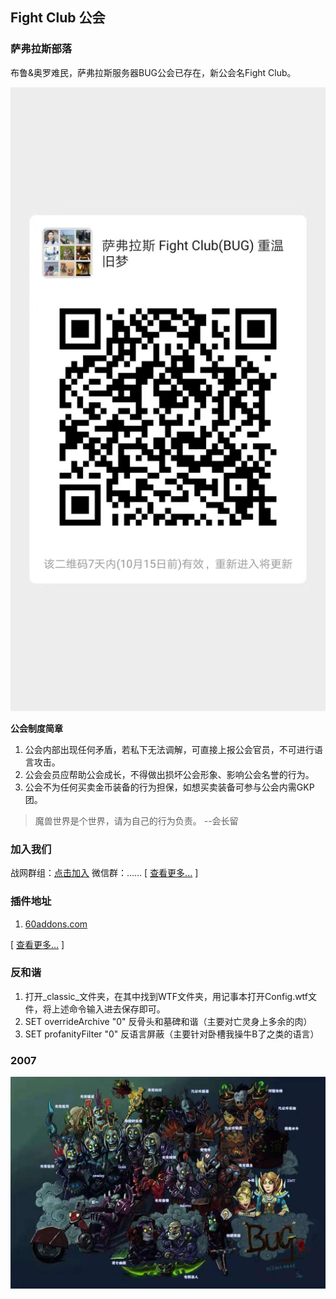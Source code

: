 
## Fight Club 公会

### 萨弗拉斯部落

布鲁&奥罗难民，萨弗拉斯服务器BUG公会已存在，新公会名Fight Club。

![](images/20190902233232.jpg)

**公会制度简章**
1. 公会内部出现任何矛盾，若私下无法调解，可直接上报公会官员，不可进行语言攻击。
2. 公会会员应帮助公会成长，不得做出损坏公会形象、影响公会名誉的行为。
3. 公会不为任何买卖金币装备的行为担保，如想买卖装备可参与公会内需GKP团。

> 魔兽世界是个世界，请为自己的行为负责。 --会长留


### 加入我们
战网群组：[点击加入](https://blizzardgames.cn/invite/bxqK4ojuz4J)
微信群：……
[ [查看更多...](joinUs.md) ]

### 插件地址

1. [60addons.com](http://60addons.com)

[ [查看更多...](plugIn.md) ]

### 反和谐

1. 打开_classic_文件夹，在其中找到WTF文件夹，用记事本打开Config.wtf文件，将上述命令输入进去保存即可。
2. SET overrideArchive "0"  反骨头和墓碑和谐（主要对亡灵身上多余的肉）
3. SET profanityFilter "0"  反语言屏蔽（主要针对卧槽我操牛B了之类的语言）  

### 2007
![2007](images/20190813001809.jpg)